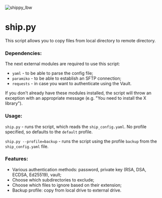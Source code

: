 ![shippy_lbw](https://github.com/enimasoft/ship.py/assets/170250886/a69392a5-1a84-4205-84c1-0d0df36b719b)

# ship.py

This script allows you to copy files from local directory to remote directory.

### Dependencies:
The next external modules are required to use this script:
- `yaml` - to be able to parse the config file;
- `paramiko` - to be able to establish an SFTP connection;
- `requests` - in case you want to authenticate using the Vault.

If you don't already have these modules installed, the script will throw an exception with an appropriate message (e.g. "You need to install the X library").

### Usage:

`ship.py` - runs the script, which reads the `ship_config.yaml`. No profile specified, so defaults to the `default` profile.

`ship.py --profile=backup` - runs the script using the profile `backup` from the `ship_config.yaml` file.

### Features:

- Various authentication methods: password, private key (RSA, DSA, ECDSA, Ed25519), vault;
- Choose which subdirectories to exclude;
- Choose which files to ignore based on their extension;
- Backup profile: copy from local drive to external drive.
